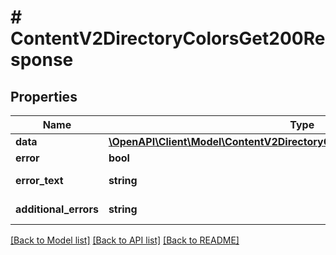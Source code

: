 # # ContentV2DirectoryColorsGet200Response

## Properties

Name | Type | Description | Notes
------------ | ------------- | ------------- | -------------
**data** | [**\OpenAPI\Client\Model\ContentV2DirectoryColorsGet200ResponseDataInner[]**](ContentV2DirectoryColorsGet200ResponseDataInner.md) |  | [optional]
**error** | **bool** | Флаг ошибки | [optional]
**error_text** | **string** | Описание ошибки | [optional]
**additional_errors** | **string** | Дополнительные ошибки | [optional]

[[Back to Model list]](../../README.md#models) [[Back to API list]](../../README.md#endpoints) [[Back to README]](../../README.md)
